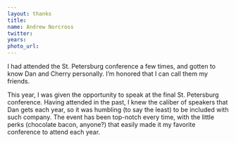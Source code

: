```yaml
---
layout: thanks
title:
name: Andrew Norcross
twitter:
years:
photo_url:
---
```


I had attended the St. Petersburg conference a few times, and gotten to know Dan and Cherry personally. I’m honored that I can call them my friends.

This year, I was given the opportunity to speak at the final St. Petersburg conference. Having attended in the past, I knew the caliber of speakers that Dan gets each year, so it was humbling (to say the least) to be included with such company. The event has been top-notch every time, with the little perks (chocolate bacon, anyone?) that easily made it my favorite conference to attend each year.
